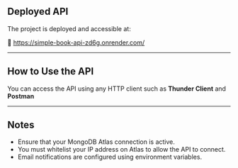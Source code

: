 ##  Deployed API

The project is deployed and accessible at:

🔗 https://simple-book-api-zd6g.onrender.com/

---

##  How to Use the API

You can access the API using any HTTP client such as **Thunder Client** and **Postman**

---

##  Notes

- Ensure that your MongoDB Atlas connection is active.
- You must whitelist your IP address on Atlas to allow the API to connect.
- Email notifications are configured using environment variables.
